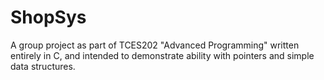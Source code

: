 # ShopSys

A group project as part of TCES202 "Advanced Programming" written entirely in C, and intended to demonstrate ability with pointers and simple data structures.
